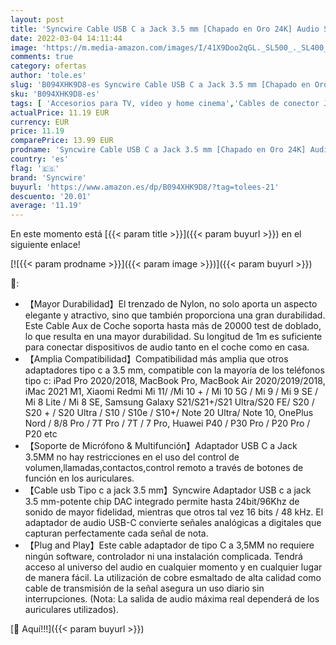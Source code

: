 ```yaml
---
layout: post
title: 'Syncwire Cable USB C a Jack 3.5 mm [Chapado en Oro 24K] Audio Stereo Cable Auxiliar para Coche  DAC Chip Compatible con Xiaomi Mi 11/10/9 Samsung S21/S20/S10  iPad Pro 11/12.9 2021/2020 y Más'
date: 2022-03-04 14:11:44
image: 'https://m.media-amazon.com/images/I/41X9Doo2qGL._SL500_._SL400_.jpg'
comments: true
category: ofertas
author: 'tole.es'
slug: 'B094XHK9D8-es Syncwire Cable USB C a Jack 3.5 mm [Chapado en Oro 24K]...'
sku: 'B094XHK9D8-es'
tags: [ 'Accesorios para TV, vídeo y home cinema','Cables de conector Jack','Cables para TV, vídeo y home cinema','Electrónica','TV, vídeo y home cinema','ipad','syncwire', ]
actualPrice: 11.19 EUR
currency: EUR
price: 11.19
comparePrice: 13.99 EUR
prodname: 'Syncwire Cable USB C a Jack 3.5 mm [Chapado en Oro 24K] Audio Stereo Cable Auxiliar para Coche  DAC Chip Compatible con Xiaomi Mi 11/10/9 Samsung S21/S20/S10  iPad Pro 11/12.9 2021/2020 y Más'
country: 'es'
flag: '🇪🇸'
brand: 'Syncwire'
buyurl: 'https://www.amazon.es/dp/B094XHK9D8/?tag=tolees-21'
descuento: '20.01'
average: '11.19'
---
```


En este momento está [{{< param title >}}]({{< param buyurl >}}) en el siguiente enlace!

[![{{< param prodname >}}]({{< param image >}})]({{< param buyurl >}})

🔎:

- 【Mayor Durabilidad】El trenzado de Nylon, no solo aporta un aspecto elegante y atractivo, sino que también proporciona una gran durabilidad. Este Cable Aux de Coche soporta hasta más de 20000 test de doblado, lo que resulta en una mayor durabilidad. Su longitud de 1m es suficiente para conectar dispositivos de audio tanto en el coche como en casa.
- 【Amplia Compatibilidad】Compatibilidad más amplia que otros adaptadores tipo c a 3.5 mm, compatible con la mayoría de los teléfonos tipo c: iPad Pro 2020/2018, MacBook Pro, MacBook Air 2020/2019/2018, iMac 2021 M1, Xiaomi Redmi Mi 11/ /Mi 10 + / Mi 10 5G / Mi 9 / Mi 9 SE / Mi 8 Lite / Mi 8 SE, Samsung Galaxy S21/S21+/S21 Ultra/S20 FE/ S20 / S20 + / S20 Ultra / S10 / S10e / S10+/ Note 20 Ultra/ Note 10, OnePlus Nord / 8/8 Pro / 7T Pro / 7T / 7 Pro, Huawei P40 / P30 Pro / P20 Pro / P20 etc
- 【Soporte de Micrófono & Multifunción】Adaptador USB C a Jack 3.5MM no hay restricciones en el uso del control de volumen,llamadas,contactos,control remoto a través de botones de función en los auriculares.
- 【Cable usb Tipo c a jack 3.5 mm】Syncwire Adaptador USB c a jack 3.5 mm-potente chip DAC integrado permite hasta 24bit/96Khz de sonido de mayor fidelidad, mientras que otros tal vez 16 bits / 48 kHz. El adaptador de audio USB-C convierte señales analógicas a digitales que capturan perfectamente cada señal de nota.
- 【Plug and Play】Este cable adaptador de tipo C a 3,5MM no requiere ningún software, controlador ni una instalación complicada. Tendrá acceso al universo del audio en cualquier momento y en cualquier lugar de manera fácil. La utilización de cobre esmaltado de alta calidad como cable de transmisión de la señal asegura un uso diario sin interrupciones. (Nota: La salida de audio máxima real dependerá de los auriculares utilizados).

[🛒 Aquí!!!]({{< param buyurl >}})

